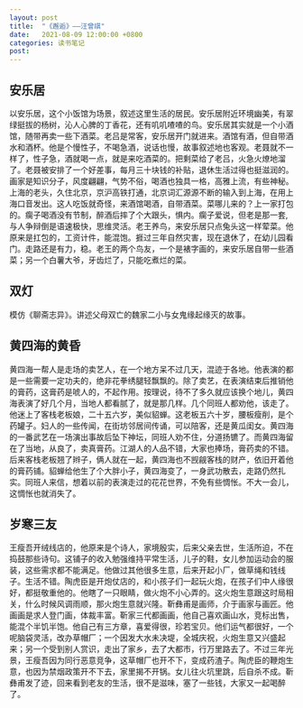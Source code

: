```yaml
---
layout: post
title:  "《邂逅》——汪曾祺"
date:   2021-08-09 12:00:00 +0800
categories: 读书笔记
post: 
---
```


## 安乐居
以安乐居，这个小饭馆为场景，叙述这里生活的居民。安乐居附近环境幽美，有翠绿挺拔的杨树，沁人心脾的丁香花，还有叽叽喳喳的鸟。安乐居其实就是一个小酒馆，随带再卖一些下酒菜。老吕是常客，安乐居开门就进来。酒馆有酒，但自带酒水和酒杯。他是个慢性子，不喝急酒，说话也慢，故事叙述地也客观。老聂就不一样了，性子急，酒就喝一点，就是来吃酒菜的。把剩菜给了老吕，火急火燎地溜了。老聂被安排了一个好差事，每月三十块钱的补贴，退休生活过得也挺滋润的。画家是知识分子，风度翩翩，气势不俗，喝酒也独具一格，高雅上流，有些神秘。上海的老头，久住北京，京沪高铁打通，北京词汇源源不断的输入到上海，在用上海口音发出。这人吃饭就奇怪，来酒馆喝酒，自带酒菜。菜哪儿来的？上一家打包的。瘸子喝酒没有节制，醉酒后摔了个大跟头，惧内。瘸子爱说，但老是那一套,与人争辩倒是语速极快，思维灵活。老王养鸟，来安乐居只点兔头这一样荤菜。他原来是扛包的，工资计件，能混饱。捱过三年自然灾害，现在退休了，在幼儿园看门。走路还是有力，稳。老王的两个鸟友，一个是裱字画的，来安乐居自带一些酒菜；另一个白薯大爷，牙齿烂了，只能吃煮烂的菜。

## 双灯
模仿《聊斋志异》。讲述父母双亡的魏家二小与女鬼缘起缘灭的故事。

## 黄四海的黄昏
黄四海一帮人是走场的卖艺人，在一个地方呆不过几天，混迹于各地。他表演的都是一些需要一定功夫的，绝非花拳绣腿轻飘飘的。除了卖艺，在表演结束后推销他的膏药，这膏药是唬人的，不起作用。按理说，待不了多久就应该换个地儿，黄四海表演了好几个月，当地人都看腻了，就是那几样。几个同班人都劝他，该走了。他迷上了客栈老板娘，二十五六岁，美似貂蝉。这老板五六十岁，腰板瘦削，是个药罐子。妇人的一些传闻，在街坊邻居间传诵，可以陪客，还是黄瓜闺女。黄四海的一番武艺在一场演出事故后坠下神坛，同班人劝不住，分道扬镳了。而黄四海留在了当地，从良了，卖真膏药。江湖人的人品不错，大家也捧场，膏药卖的不错。后来客栈老板翘了辫子，俩人就在一起，黄四海也不觊觎客栈的财产，依旧开着他的膏药铺。貂蝉给他生了个大胖小子，黄四海变了，一身武功散去，走路仍然扎实。同班人来信，想着以前的表演走过的花花世界，不免有些惆怅。不大一会儿，这惆怅也就消失了。

## 岁寒三友
王瘦吾开绒线店的，他原来是个诗人，家境殷实，后来父亲去世，生活所迫，不在捣鼓那些诗句。这铺子的收入勉强维持平常生活，儿子的鞋，女儿参加运动会的服装，这些需求都不能满足。他做过其他很多生意，后来开起小厂，做草绳和钱线子。生活不错。陶虎臣是开炮仗店的，和小孩子们一起玩火炮，在孩子们中人缘很好，都挺敬重他的。他瞎了一只眼睛，做火炮不小心弄的。这火炮生意跟这时局相关，什么时候风调雨顺，那火炮生意就兴隆。靳彝甫是画师，介于画家与画匠。他画画是求人登门画，体裁丰富。靳家三代都画画，他自己喜欢画山水，竞标出售，能混个半饥半饱。他自己有三方章，喜爱得很，珍若宝贝。他们运气都很好，一个呢脑袋灵活，改办草帽厂；一个因发大水未决堤，全城庆祝，火炮生意又兴盛起来；另一个受到别人赏识，走出了家乡，去了大都市，行万里路去了。不过三年光景，王瘦吾因为同行恶意竞争，这草帽厂也开不下，变成药渣子。陶虎臣的鞭炮生意，也因为禁烟政策开不下去，家里揭不开锅。女儿往火坑里跳，后自杀不成。靳彝甫发了迹，回来看到老友的生活，很不是滋味，塞了一些钱，大家又一起喝醉了。
